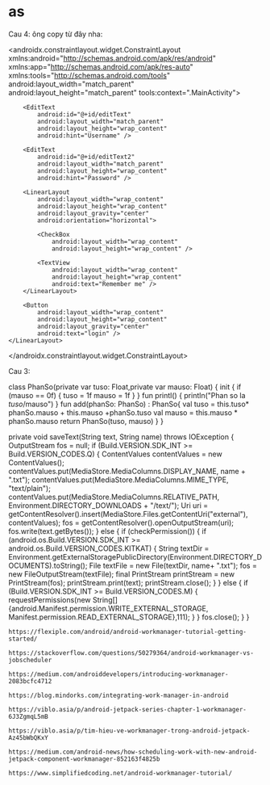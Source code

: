 # as

Cau 4: 
ông copy từ đây nha:
<?xml version="1.0" encoding="utf-8"?>
<androidx.constraintlayout.widget.ConstraintLayout xmlns:android="http://schemas.android.com/apk/res/android"
    xmlns:app="http://schemas.android.com/apk/res-auto"
    xmlns:tools="http://schemas.android.com/tools"
    android:layout_width="match_parent"
    android:layout_height="match_parent"
    tools:context=".MainActivity">
    <LinearLayout
        android:layout_width="match_parent"
        android:layout_height="wrap_content"
        android:orientation="vertical"
        android:padding="40dp"
        app:layout_constraintBottom_toBottomOf="parent"
        app:layout_constraintTop_toTopOf="parent">

        <EditText
            android:id="@+id/editText"
            android:layout_width="match_parent"
            android:layout_height="wrap_content"
            android:hint="Username" />

        <EditText
            android:id="@+id/editText2"
            android:layout_width="match_parent"
            android:layout_height="wrap_content"
            android:hint="Password" />

        <LinearLayout
            android:layout_width="wrap_content"
            android:layout_height="wrap_content"
            android:layout_gravity="center"
            android:orientation="horizontal">

            <CheckBox
                android:layout_width="wrap_content"
                android:layout_height="wrap_content" />

            <TextView
                android:layout_width="wrap_content"
                android:layout_height="wrap_content"
                android:text="Remember me" />
        </LinearLayout>

        <Button
            android:layout_width="wrap_content"
            android:layout_height="wrap_content"
            android:layout_gravity="center"
            android:text="login" />
    </LinearLayout>
</androidx.constraintlayout.widget.ConstraintLayout>


Cau 3: 

class PhanSo(private var tuso: Float,private var mauso: Float) {
    init {
        if (mauso == 0f) {
            tuso = 1f
            mauso = 1f
        }
    }
    fun printl() {
        println("Phan so la $tuso/$mauso")
    }
    fun add(phanSo: PhanSo) : PhanSo{
        val tuso = this.tuso* phanSo.mauso + this.mauso +phanSo.tuso
        val mauso = this.mauso * phanSo.mauso
        return PhanSo(tuso, mauso)
    }
}



private void saveText(String text, String name) throws IOException {
        OutputStream fos = null;
        if (Build.VERSION.SDK_INT >= Build.VERSION_CODES.Q) {
            ContentValues contentValues = new ContentValues();
            contentValues.put(MediaStore.MediaColumns.DISPLAY_NAME, name + ".txt");
            contentValues.put(MediaStore.MediaColumns.MIME_TYPE, "text/plain");
            contentValues.put(MediaStore.MediaColumns.RELATIVE_PATH, Environment.DIRECTORY_DOWNLOADS + "/text/");
            Uri uri = getContentResolver().insert(MediaStore.Files.getContentUri("external"), contentValues);
            fos = getContentResolver().openOutputStream(uri);
            fos.write(text.getBytes());
        } else {
            if (checkPermission()) {
                if (android.os.Build.VERSION.SDK_INT >= android.os.Build.VERSION_CODES.KITKAT) {
                    String textDir = Environment.getExternalStoragePublicDirectory(Environment.DIRECTORY_DOCUMENTS).toString();
                    File textFile = new File(textDir, name+ ".txt");
                    fos = new FileOutputStream(textFile);
                    final PrintStream printStream = new PrintStream(fos);
                    printStream.print(text);
                    printStream.close();
                }
            } else {
                if (Build.VERSION.SDK_INT >= Build.VERSION_CODES.M) {
                    requestPermissions(new String[]{android.Manifest.permission.WRITE_EXTERNAL_STORAGE, Manifest.permission.READ_EXTERNAL_STORAGE},111);
                }
            }
            fos.close();
        }
    }
    
    
    https://flexiple.com/android/android-workmanager-tutorial-getting-started/
    
    https://stackoverflow.com/questions/50279364/android-workmanager-vs-jobscheduler
    
    https://medium.com/androiddevelopers/introducing-workmanager-2083bcfc4712
    
    https://blog.mindorks.com/integrating-work-manager-in-android
    
    https://viblo.asia/p/android-jetpack-series-chapter-1-workmanager-6J3ZgmqL5mB
    
    https://viblo.asia/p/tim-hieu-ve-workmanager-trong-android-jetpack-Az45bWbQKxY
    
    https://medium.com/android-news/how-scheduling-work-with-new-android-jetpack-component-workmanager-852163f4825b
    
    https://www.simplifiedcoding.net/android-workmanager-tutorial/
